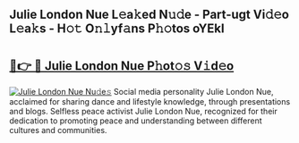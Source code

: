 ## Julie London Nue L𝚎a𝚔ed N𝚞𝚍e - Part-ugt Vi𝚍𝚎o L𝚎a𝚔s - H𝚘𝚝 O𝚗𝚕yf𝚊ns P𝚑𝚘tos oYEkI

# <h2><a href="http://kfcdv5n.oniu.top/?m=Julie+London+Nue">🔗👉 🔴 Julie London Nue P𝚑ot𝚘𝚜 V𝚒d𝚎o</a></h2>

[![Julie London Nue Nu𝚍e𝚜](https://i.imgur.com/0qMVB7G.gif)](http://kfcdv5n.oniu.top/?m=Julie+London+Nue)
Social media personality Julie London Nue, acclaimed for sharing dance and lifestyle knowledge, through presentations and blogs. Selfless peace activist Julie London Nue, recognized for their dedication to promoting peace and understanding between different cultures and communities.  
